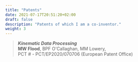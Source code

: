 ```yaml
---
title: "Patents"
date: 2021-07-17T20:51:20+02:00
draft: false
description: "Patents of which I am a co-inventor."
weight: 3
---
```


> **_Kinematic Data Processing_**                                    
**MW Flood**, BPF O'Callaghan,  MM Lowery,           
PCT # - PCT/EP2020/070706 (European Patent Office)